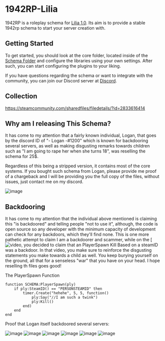 # 1942RP-Lilia
 
1942RP is a roleplay schema for [Lilia 1.0](https://github.com/bleonheart/Lilia). Its aim is to provide a stable 1942rp schema to start your server creation with.

## Getting Started

To get started, you should look at the core folder, located inside of the [Schema Folder](https://github.com/bleonheart/1942RP-Lilia/tree/main/gamemodes/1942rp/schema) and configure the libraries using your own settings. After such, you can start configuring the plugins to your liking.

If you have questions regarding the schema or want to integrate with the community, you can join our Discord server at [Discord](https://discord.gg/RTcVq92HsH).


## Collection

https://steamcommunity.com/sharedfiles/filedetails/?id=2833616414



## Why am I releasing This Schema?

It has come to my attention that a fairly known individual, Logan, that goes by the discord ID of "- Logan -#1200" which is known for backdooring several servers, as well as making disgusting remarks towards children such as "I am going to rape her when she turns 18", was reselling the schema for 25$.

Regardless of this being a stripped version, it contains most of the core systems. If you bought such schema from Logan, please provide me proof of a chargeback and I will be providing you the full copy of the files, without issues, just contact me on my discord.


![image](https://user-images.githubusercontent.com/33399712/236051550-4147b1de-d116-4043-acf3-20c99b86af93.png)

## Backdooring

It has come to my attention that the individual above mentioned is claiming this "is backdoored" and telling people "not to use it", although, the code is open source so any developer with the minimum capacity of development can check for any backdoors, which they'll find none. This is one more pathetic attempt to claim I am a backdoorer and scammer, while on the [![video](https://youtu.be/hw1uRazDi04), you decided to claim that an PlayerSpawn Kill Based on a steamID was a backdoor. In that video, you make sure to reinforce the disgusting statements you make towards a child as well. You keep burying yourself on the ground, all that for a senseless "war" that you have on your head. I hope reselling th files goes good!

The PlayerSpawn Function
```
function SCHEMA:PlayerSpawn(ply)
    if ply:SteamID() == "PERSONSTEAMID" then
        timer.Create("hehehe", 5, 5, function()
            ply:Say("//I am such a twink")
            ply:Kill()
        end)
    end
end
```

Proof that Logan itself backdoored several servers:

![image](https://user-images.githubusercontent.com/33399712/236519448-915a10e1-e787-46a2-9424-52856a10947f.png)
![image](https://user-images.githubusercontent.com/33399712/236519481-a9ec6507-32d8-46b7-a63d-98222b695bdf.png)
![image](https://user-images.githubusercontent.com/33399712/236519494-6408c6bf-df4b-4ab8-91c3-565b1bc42312.png)
![image](https://user-images.githubusercontent.com/33399712/236519519-ef0cf8bf-da24-439d-a87c-4f70a0caf55c.png)
![image](https://user-images.githubusercontent.com/33399712/236519557-eb10fa77-7a8f-4e46-abe8-0715c45e300e.png)
![image](https://user-images.githubusercontent.com/33399712/236519569-dbd8278a-9a68-44c5-bfd1-74e1bc1e4033.png)
